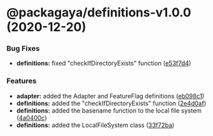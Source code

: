# @packagaya/definitions-v1.0.0 (2020-12-20)

### Bug Fixes

-   **definitions:** fixed "checkIfDirectoryExists" function ([e53f7d4](https://github.com/Packagaya/Packagaya/commit/e53f7d45f8dfa6f1b75cf3bfdd11ff828dad5385))

### Features

-   **adapter:** added the Adapter and FeatureFlag definitions ([eb098c1](https://github.com/Packagaya/Packagaya/commit/eb098c1a55c43ab410cc5ef3c91de44feceb6c0e))
-   **definitions:** added the "checkIfDirectoryExists" function ([2e4d0af](https://github.com/Packagaya/Packagaya/commit/2e4d0af4ab97eeb2400c61ed0af64e226e9c18ab))
-   **definitions:** added the basename function to the local file system ([4a0400c](https://github.com/Packagaya/Packagaya/commit/4a0400c44640cc0719a008865f645e368cb88725))
-   **definitions:** added the LocalFileSystem class ([33f72ba](https://github.com/Packagaya/Packagaya/commit/33f72baf8f085e103f0bd69d721ecb65eeb5e5ba))
